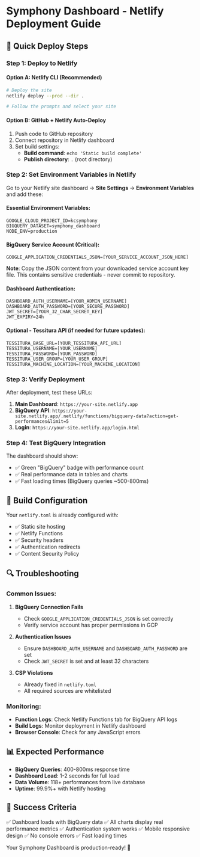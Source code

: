 # Symphony Dashboard - Netlify Deployment Guide

## 🚀 Quick Deploy Steps

### **Step 1: Deploy to Netlify**

#### Option A: Netlify CLI (Recommended)
```bash
# Deploy the site
netlify deploy --prod --dir .

# Follow the prompts and select your site
```

#### Option B: GitHub + Netlify Auto-Deploy
1. Push code to GitHub repository
2. Connect repository in Netlify dashboard
3. Set build settings:
   - **Build command**: `echo 'Static build complete'`
   - **Publish directory**: `.` (root directory)

### **Step 2: Set Environment Variables in Netlify**

Go to your Netlify site dashboard → **Site Settings** → **Environment Variables** and add these:

#### **Essential Environment Variables:**
```
GOOGLE_CLOUD_PROJECT_ID=kcsymphony
BIGQUERY_DATASET=symphony_dashboard
NODE_ENV=production
```

#### **BigQuery Service Account (Critical):**
```
GOOGLE_APPLICATION_CREDENTIALS_JSON=[YOUR_SERVICE_ACCOUNT_JSON_HERE]
```
**Note**: Copy the JSON content from your downloaded service account key file. This contains sensitive credentials - never commit to repository.

#### **Dashboard Authentication:**
```
DASHBOARD_AUTH_USERNAME=[YOUR_ADMIN_USERNAME]
DASHBOARD_AUTH_PASSWORD=[YOUR_SECURE_PASSWORD]
JWT_SECRET=[YOUR_32_CHAR_SECRET_KEY]
JWT_EXPIRY=24h
```

#### **Optional - Tessitura API (if needed for future updates):**
```
TESSITURA_BASE_URL=[YOUR_TESSITURA_API_URL]
TESSITURA_USERNAME=[YOUR_USERNAME]
TESSITURA_PASSWORD=[YOUR_PASSWORD]
TESSITURA_USER_GROUP=[YOUR_USER_GROUP]
TESSITURA_MACHINE_LOCATION=[YOUR_MACHINE_LOCATION]
```

### **Step 3: Verify Deployment**

After deployment, test these URLs:

1. **Main Dashboard**: `https://your-site.netlify.app`
2. **BigQuery API**: `https://your-site.netlify.app/.netlify/functions/bigquery-data?action=get-performances&limit=5`
3. **Login**: `https://your-site.netlify.app/login.html`

### **Step 4: Test BigQuery Integration**

The dashboard should show:
- ✅ Green "BigQuery" badge with performance count
- ✅ Real performance data in tables and charts
- ✅ Fast loading times (BigQuery queries ~500-800ms)

## 🔧 Build Configuration

Your `netlify.toml` is already configured with:
- ✅ Static site hosting
- ✅ Netlify Functions
- ✅ Security headers
- ✅ Authentication redirects
- ✅ Content Security Policy

## 🔍 Troubleshooting

### **Common Issues:**

1. **BigQuery Connection Fails**
   - Check `GOOGLE_APPLICATION_CREDENTIALS_JSON` is set correctly
   - Verify service account has proper permissions in GCP

2. **Authentication Issues**
   - Ensure `DASHBOARD_AUTH_USERNAME` and `DASHBOARD_AUTH_PASSWORD` are set
   - Check `JWT_SECRET` is set and at least 32 characters

3. **CSP Violations**
   - Already fixed in `netlify.toml`
   - All required sources are whitelisted

### **Monitoring:**

- **Function Logs**: Check Netlify Functions tab for BigQuery API logs
- **Build Logs**: Monitor deployment in Netlify dashboard
- **Browser Console**: Check for any JavaScript errors

## 📊 Expected Performance

- **BigQuery Queries**: 400-800ms response time
- **Dashboard Load**: 1-2 seconds for full load
- **Data Volume**: 118+ performances from live database
- **Uptime**: 99.9%+ with Netlify hosting

## 🎯 Success Criteria

✅ Dashboard loads with BigQuery data
✅ All charts display real performance metrics
✅ Authentication system works
✅ Mobile responsive design
✅ No console errors
✅ Fast loading times

Your Symphony Dashboard is production-ready! 🎉